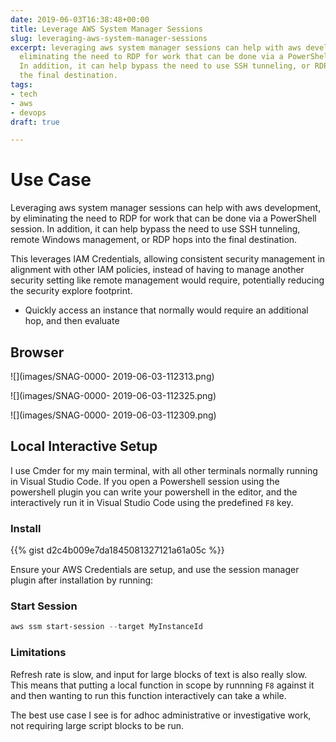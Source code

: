 ```yaml
---
date: 2019-06-03T16:38:48+00:00
title: Leverage AWS System Manager Sessions
slug: leveraging-aws-system-manager-sessions
excerpt: leveraging aws system manager sessions can help with aws development, by
  eliminating the need to RDP for work that can be done via a PowerShell session.
  In addition, it can help bypass the need to use SSH tunneling, or RDP hops into
  the final destination.
tags:
- tech
- aws
- devops
draft: true

---
```

# Use Case

Leveraging aws system manager sessions can help with aws development, by eliminating the need to RDP for work that can be done via a PowerShell session. In addition, it can help bypass the need to use SSH tunneling, remote Windows management, or RDP hops into the final destination.

This leverages IAM Credentials, allowing consistent security management in alignment with other IAM policies, instead of having to manage another security setting like remote management would require, potentially reducing the security explore footprint.

* Quickly access an instance that normally would require an additional hop, and then evaluate

## Browser

![](images/SNAG-0000- 2019-06-03-112313.png)

![](images/SNAG-0000- 2019-06-03-112325.png)

![](images/SNAG-0000- 2019-06-03-112309.png)

## Local Interactive Setup

I use Cmder for my main terminal, with all other terminals normally running in Visual Studio Code. If you open a Powershell session using the powershell plugin you can write your powershell in the editor, and the interactively run it in Visual Studio Code using the predefined `F8` key.

### Install

{{% gist d2c4b009e7da1845081327121a61a05c %}}

Ensure your AWS Credentials are setup, and use the session manager plugin after installation by running:

### Start Session

```powershell
aws ssm start-session --target MyInstanceId
```

### Limitations

Refresh rate is slow, and input for large blocks of text is also really slow. This means that putting a local function in scope by runnning `F8` against it and then wanting to run this function interactively can take a while.

The best use case I see is for adhoc administrative or investigative work, not requiring large script blocks to be run.